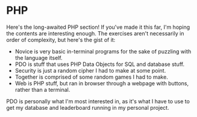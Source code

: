 # PHP

Here's the long-awaited PHP section!
If you've made it this far, I'm hoping the contents are interesting enough.
The exercises aren't necessarily in order of complexity, but here's the gist of it:
- Novice is very basic in-terminal programs for the sake of puzzling with the language itself.
- PDO is stuff that uses PHP Data Objects for SQL and database stuff.
- Security is just a random cipher I had to make at some point.
- Together is comprised of some random games I had to make.
- Web is PHP stuff, but ran in browser through a webpage with buttons, rather than a terminal.

PDO is personally what I'm most interested in, as it's what I have to use to get my database and leaderboard running in my personal project.
